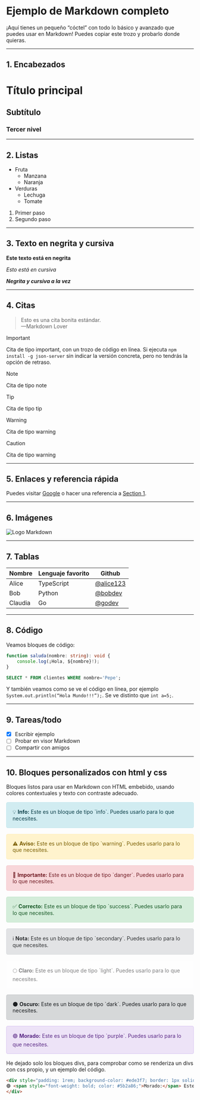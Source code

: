 # Ejemplo de Markdown completo

¡Aquí tienes un pequeño “cóctel” con todo lo básico y avanzado que puedes usar en Markdown! Puedes copiar este trozo y probarlo donde quieras.

---

## 1. Encabezados

# Título principal
## Subtítulo
### Tercer nivel

---

## 2. Listas

- Fruta
    - Manzana
    - Naranja
- Verduras
    - Lechuga
    - Tomate

1. Primer paso
2. Segundo paso

---

## 3. Texto en negrita y cursiva

**Este texto está en negrita**

*Esto está en cursiva*

***Negrita y cursiva a la vez***

---

## 4. Citas

> Esto es una cita bonita estándar.  
> —Markdown Lover

> [!important]
>
> Cita de tipo important, con un trozo de código en línea. 
> Si ejecuta `npm install -g json-server` sin indicar la versión concreta, pero no tendrás la opción de retraso.

> [!note]
> Cita de tipo note

> [!tip]
> Cita de tipo tip

> [!warning]
> Cita de tipo warning

> [!caution]
> Cita de tipo warning


---

## 5. Enlaces y referencia rápida

Puedes visitar [Google](https://www.google.com) o hacer una referencia a [Section 1](#encabezados).

---

## 6. Imágenes

![Logo Markdown](https://markdown-here.com/img/icon256.png "Ejemplo de imagen")

---

## 7. Tablas

| Nombre    | Lenguaje favorito | Github           |
|-----------|------------------|------------------|
| Alice     | TypeScript       | [@alice123](https://github.com/alice123) |
| Bob       | Python           | [@bobdev](https://github.com/bobdev)     |
| Claudia   | Go               | [@godev](https://github.com/godev)       |

---

## 8. Código

Veamos bloques de código:

```typescript
function saluda(nombre: string): void {
    console.log(¡Hola, ${nombre}!);
}
```

```sql
SELECT * FROM clientes WHERE nombre='Pepe';
```

Y también veamos como se ve el código en línea, por ejemplo `System.out.println(“Hola Mundo!!!”);`. Se ve distinto que `int a=5;`.



---
## 9. Tareas/todo

- [x] Escribir ejemplo
- [ ] Probar en visor Markdown
- [ ] Compartir con amigos

---

## 10. Bloques personalizados con html y css

Bloques listos para usar en Markdown con HTML embebido, usando colores contextuales y texto con contraste adecuado.


<div style="padding: 1rem; background-color: #d1ecf1; border: 1px solid #bee5eb; border-radius: 4px; color: #0b3e48; margin: 1rem 0;">
💡 <span style="font-weight: bold; color: #0b3e48;">Info:</span> Este es un bloque de tipo `info`. Puedes usarlo para lo que necesites.
</div>


<div style="padding: 1rem; background-color: #fff3cd; border: 1px solid #ffeeba; border-radius: 4px; color: #7b5e00; margin: 1rem 0;">
⚠️ <span style="font-weight: bold; color: #7b5e00;">Aviso:</span> Este es un bloque de tipo `warning`. Puedes usarlo para lo que necesites.
</div>

<div style="padding: 1rem; background-color: #f8d7da; border: 1px solid #f5c6cb; border-radius: 4px; color: #721c24; margin: 1rem 0;">
🚨 <span style="font-weight: bold; color: #721c24;">Importante:</span> Este es un bloque de tipo `danger`. Puedes usarlo para lo que necesites.
</div>

<div style="padding: 1rem; background-color: #d4edda; border: 1px solid #c3e6cb; border-radius: 4px; color: #155724; margin: 1rem 0;">
✅ <span style="font-weight: bold; color: #155724;">Correcto:</span> Este es un bloque de tipo `success`. Puedes usarlo para lo que necesites.
</div>

<div style="padding: 1rem; background-color: #e2e3e5; border: 1px solid #d6d8db; border-radius: 4px; color: #2f3133; margin: 1rem 0;">
ℹ️ <span style="font-weight: bold; color: #2f3133;">Nota:</span> Este es un bloque de tipo `secondary`. Puedes usarlo para lo que necesites.
</div>

<div style="padding: 1rem; background-color: #fefefe; border: 1px solid #fdfdfe; border-radius: 4px; color: #818182; margin: 1rem 0;">
🌕 <span style="font-weight: bold; color: #818182;">Claro:</span> Este es un bloque de tipo `light`. Puedes usarlo para lo que necesites.
</div>

<div style="padding: 1rem; background-color: #d6d8d9; border: 1px solid #c6c8ca; border-radius: 4px; color: #1b1e21; margin: 1rem 0;">
🌑 <span style="font-weight: bold; color: #1b1e21;">Oscuro:</span> Este es un bloque de tipo `dark`. Puedes usarlo para lo que necesites.
</div>

<div style="padding: 1rem; background-color: #ede3f7; border: 1px solid #d6c3f1; border-radius: 4px; color: #5b2a86; margin: 1rem 0;">
🟣 <span style="font-weight: bold; color: #5b2a86;">Morado:</span> Este es un bloque de tipo `purple`. Puedes usarlo para lo que necesites.
</div>

He dejado solo los bloques divs, para comprobar como se renderiza un divs con css propio, y un ejemplo del código.

```html
<div style="padding: 1rem; background-color: #ede3f7; border: 1px solid #d6c3f1; border-radius: 4px; color: #5b2a86; margin: 1rem 0;">
🟣 <span style="font-weight: bold; color: #5b2a86;">Morado:</span> Este es un bloque de tipo `purple`. Puedes usarlo para lo que necesites.
</div>
```
